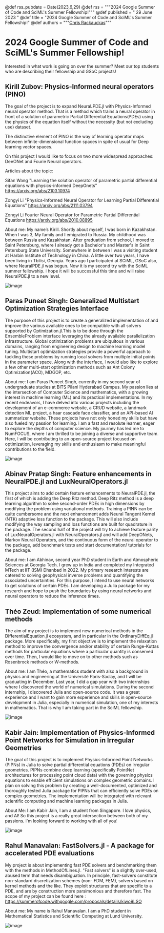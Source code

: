 @def rss_pubdate = Date(2023,6,29)
@def rss = """2024 Google Summer of Code and SciML's Summer Fellowship!"""
@def published = " 29 June 2023 "
@def title = "2024 Google Summer of Code and SciML's Summer Fellowship!"
@def authors = """<a href="https://github.com/ChrisRackauckas">Chris Rackauckas</a>"""

# 2024 Google Summer of Code and SciML's Summer Fellowship!

Interested in what work is going on over the summer? Meet our top students who are describing their fellowship and GSoC projects!


## Kirill Zubov: Physics-Informed neural operators (PINO)

The goal of the project  is to expand NeuraLPDE.jl with Physics-Informed neural operator method. That is a method which trains a neural operator in front of a solution of parametric Partial Differential Equations(PDEs) using  the physics of the equation itself without the necessity (but not excluding use) dataset.

The distinctive element of PINO is the way of learning operator maps between infinite-dimensional function spaces in spite of usual for Deep learning vector spaces.

On this project I would like to focus on two more widespread approaches:  DeeONet and Fourie Neural operators.

Articles about the topic:

Sifan Wang "Learning the solution operator of parametric partial differential equations with physics-informed DeepOnets" https://arxiv.org/abs/2103.10974

Zongyi Li "Physics-Informed Neural Operator for Learning Partial Differential Equations" https://arxiv.org/abs/2111.03794

Zongyi Li Fourier Neural Operator for Parametric Partial Differential Equations https://arxiv.org/abs/2010.08895

About me: My name’s Kirill. Shortly about myself, I was born in Kazakhstan.  When I was 3, My family and I emigrated to Russia. My childhood was between Russia and Kazakhstan. After graduation from school, I moved to Saint Petersburg, where I already got a Bachelor's and Master's in Saint Petersburg State University. Somewhere in between I was a visiting student at Harbin Institute of Technology in China. A little over two years, I have been living in Tbilisi, Georgia. Years ago I participated at SCiML, GSoC also, where NeuralPDE.jl was begun. Now it is my second try with the SciML summer fellowship. I hope it will be successful this time and will raise NeuralPDE.jl to a new level.

![image](../../../../_assets/gsoc2024pics/kirill.png)

## Paras Puneet Singh: Generalized Multistart Optimization Strategies Interface

The purpose of this project is to create a generalized implementation of and improve the various available ones to be compatible with all solvers supported by Optimization.jl.This is to be done through the EnsembleProblem interface leveraging the already available parallelization infrastructure. Global optimization problems are ubiquitous in various domains, ranging from engineering design to machine learning model tuning. Multistart optimization strategies provide a powerful approach to tackling these problems by running local solvers from multiple initial points in the parameter space.
Along with the interface, I would also like to explore a few other multi-start optimization methods such as Ant Colony Optimization(ACO), MDGOP, etc.

About me: I am Paras Puneet Singh, currently in my second year of undergraduate studies at BITS Pilani Hyderabad Campus. My passion lies at the intersection of Computer Science and mathematics, with a growing interest in machine learning (ML) and its practical implementations. In my recent endeavors, I have delved into various projects including the development of an e-commerce website, a CRUD website, a landmark detection ML project, a haar cascade face classifier, and an API-based AI summarizer website. These projects have not only honed my skills but have also fueled my passion for learning. I am a fast and resolute learner, eager to explore the depths of computer science. My journey has led me to NumFOCUS, where I am thrilled to be joining a diverse and supportive team. Here, I will be contributing to an open-source project focused on optimization, leveraging my skills and enthusiasm to make meaningful contributions to the field.

![image](../../../../_assets/gsoc2024pics/paras.png)

## Abinav Pratap Singh: Feature enhancements in NeuralPDE.jl and LuxNeuralOperators.jl

This project aims to add certain feature enhancements to NeuralPDE.jl, the first of which is adding the Deep Ritz method. Deep Ritz method is a deep learning algorithm to solve second-order PDEs in high dimensions by modifying the problem using variational methods. Training a PINN can be quite cumbersome and the next enhancement adds Neural Tangent Kernel (NTK) adaptive loss function to the package. This will also include modifying the way sampling and loss functions are built for quadrature in the package.
The second half of the project will try to achieve feature parity of LuxNeuralOperators.jl with NeuralOperators.jl and will add DeepONets, Markov Neural Operators, and the continuous form of the neural operator to the package, add benchmark tests and start documentation/ tutorials for the package.

About me: I am Abhinav, second year PhD student in Earth and Atmospheric Sciences at Georgia Tech. I grew up in India and completed my Integrated MTech at IIT (ISM) Dhanbad in 2022. My primary research interests are catered to solving geophysical inverse problems and quantifying the associated uncertainties. For this purpose, I intend to use neural networks to get solutions of certain PDEs. I am developing a Julia package for my research and hope to push the boundaries by using neural networks and neural operators to reduce the inference times.

## Théo Zeud: Implementation of some numerical methods

The aim of my project is to implement new numerical methods in the DifferentialEquation.jl ecosystem, and in particular in the OrdinaryDiffEq.jl package. More specifically, my first objective is to implement the relaxation method to improve the convergence and/or stability of certain Runge-Kuttas methods for particular equations where a particular quantity is conserved over time. Then, I would like to move on to other methods such as Rosenbrock methods or W-methods.

About me: I am Théo, a mathematics student with also a background in physics and engineering at the Université Paris-Saclay, and I will be graduating in December. Last year, I did a gap year with two internships where I discovered the world of numerical simulations. During the second internship, I discovered Julia and open-source code. It was a great experience and I want to gain more experience and skills in open-source development in Julia, especially in numerical simulation, one of my interests in mathematics. That is why I am taking part in the SciML  fellowship.

![image](../../../../_assets/gsoc2024pics/theo.png)

##  Kabir Jain: Implementation of Physics-Informed Point Networks for Simulation in Irregular Geometries

The goal of this project is to implement Physics-Informed Point Networks (PIPNs) in Julia to solve partial differential equations (PDEs) on irregular geometries. PIPNs combine deep learning (specifically PointNet architectures for processing point cloud data) with the governing physics equations to enable efficient simulations on complex geometric domains. I plan on solving this problem by creating a well-documented, optimized and thoroughly tested Julia package for PIPNs that can efficiently solve PDEs on complex geometries. The implementation will be integrated with relevant scientific computing and machine learning packages in Julia.

About Me: I am Kabir Jain, I am a student from Singapore. I love physics, and AI! So this project is a really great intersection between both of my passions. I'm looking forward to working with all of you!

![image](../../../../_assets/gsoc2024pics/kabir.png)

## Rahul Manavalan: FastSolvers.jl - A package for accelerated PDE evaluations

My project is about implementing fast PDE solvers and benchmarking them with the methods in MethodOfLines.jl.
"Fast solvers" is a slightly over-used, abused term that needs disambiguation.
In principle, fast-solvers constitute non-standard discretization schemes (non- FDM, FEM), solvers based on kernel methods and the like.
They exploit structures that are specific to a PDE, and are by construction more parsimonious and therefore fast.
The scope of my project can be found here : https://summerofcode.withgoogle.com/proposals/details/kiwo9LSO

About me: My name is Rahul Manavalan. I am a PhD student in Mathematical Statistics and Scientific Computing at Lund University.

![image](../../../../_assets/gsoc2024pics/rahul.png)
